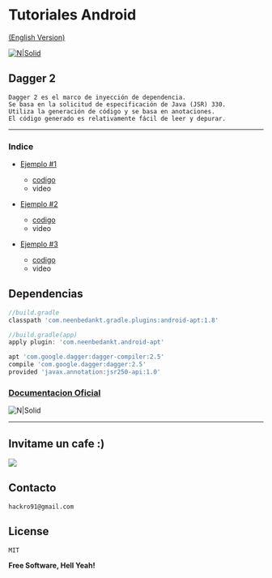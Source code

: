 
# Tutoriales Android

[(English Version)]()  

[![N|Solid](https://cfcdnpull-creativefreedoml.netdna-ssl.com/wp-content/uploads/2013/03/00-android-4-0_icons.png)](https://github.com/TutorialesHackro/AndroidTutorials)


Dagger 2
----
    Dagger 2 es el marco de inyección de dependencia.
    Se basa en la solicitud de especificación de Java (JSR) 330.
    Utiliza la generación de código y se basa en anotaciones.
    El código generado es relativamente fácil de leer y depurar.
----

### Indice
  -  [Ejemplo #1](https://github.com/TutorialesHackro/AndroidTutorials/tree/master/%23AndroidTutorials_Dagger2/Dagger%201)

      - [codigo](https://github.com/TutorialesHackro/AndroidTutorials/tree/master/%23AndroidTutorials_Dagger2/Dagger%201)
      - video

  -  [Ejemplo #2](https://github.com/TutorialesHackro/AndroidTutorials/tree/master/%23AndroidTutorials_Dagger2/Dagger%202)

      - [codigo](https://github.com/TutorialesHackro/AndroidTutorials/tree/master/%23AndroidTutorials_Dagger2/Dagger%202)
      - video

  -  [Ejemplo #3](https://github.com/TutorialesHackro/AndroidTutorials/tree/master/%23AndroidTutorials_Dagger2/Dagger%203)

      - [codigo](https://github.com/TutorialesHackro/AndroidTutorials/tree/master/%23AndroidTutorials_Dagger2/Dagger%203)
      - video  


## Dependencias ##

```gradle
//build.gradle
classpath 'com.neenbedankt.gradle.plugins:android-apt:1.8'

//build.gradle(app)        
apply plugin: 'com.neenbedankt.android-apt'

apt 'com.google.dagger:dagger-compiler:2.5'
compile 'com.google.dagger:dagger:2.5'
provided 'javax.annotation:jsr250-api:1.0'
```
### [Documentacion Oficial](https://google.github.io/dagger/)



![N|Solid](http://cebronx.org/wp-content/uploads/2015/10/en-construccion_banner-608x227.jpg)



----



## Invitame un cafe :)
[![](https://www.paypalobjects.com/en_US/i/btn/btn_donateCC_LG.gif)](https://www.paypal.com/cgi-bin/webscr?cmd=_s-xclick&hosted_button_id=8Z684VNGVFSJA)


## Contacto ##
    hackro91@gmail.com

License
----
    MIT

**Free Software, Hell Yeah!**
